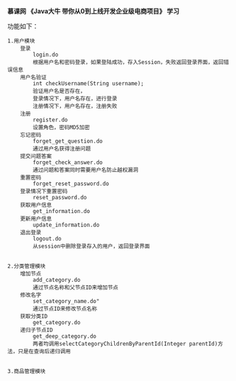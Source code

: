
**慕课网 《Java大牛 带你从0到上线开发企业级电商项目》 学习**

功能如下： 
   
    1.用户模块
        登录
            login.do
            根据用户名和密码登录，如果登陆成功，存入Session，失败返回登录界面，返回错误信息
        用户名验证
            int checkUsername(String username);
            验证用户名是否存在，
            登录情况下，用户名存在，进行登录
            注册情况下，用户名存在，注册失败
        注册
            register.do
            设置角色，密码MD5加密
        忘记密码
            forget_get_question.do
            通过用户名获得注册问题
        提交问题答案
            forget_check_answer.do
            通过问题和答案同时需要用户名防止越权漏洞
        重置密码
            forget_reset_password.do
        登录情况下重置密码
            reset_password.do
        获取用户信息
            get_information.do
        更新用户信息
            update_information.do
        退出登录
            logout.do
            从session中删除登录存入的用户，返回登录界面
            
            
    2.分类管理模块
        增加节点
            add_category.do
            通过节点名称和父节点ID来增加节点
        修改名字
            set_category_name.do"
            通过节点ID来修改节点名称
        获取分类ID
            get_category.do
        递归子节点ID
            get_deep_category.do
            两者均调用selectCategoryChildrenByParentId(Integer parentId)方法，只是在查询后递归调用
          
          
    3.商品管理模块
        